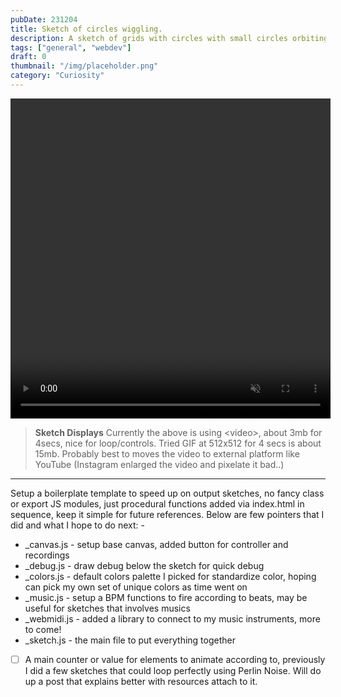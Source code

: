```yaml
---
pubDate: 231204
title: Sketch of circles wiggling.
description: A sketch of grids with circles with small circles orbiting within restlessly, it keeps wiggle-wiggle-wiggle-wiggle.
tags: ["general", "webdev"]
draft: 0
thumbnail: "/img/placeholder.png" 
category: "Curiosity"
---
```


<video width="512" height="512" controls autoplay loop muted>
<source src="/sketch/231204-circles_goes_wiggling.mp4" type="video/mp4">
</video>

> **Sketch Displays**
> Currently the above is using \<video>, about 3mb for 4secs, nice for loop/controls.
> Tried GIF at 512x512 for 4 secs is about 15mb.
> Probably best to moves the video to external platform like YouTube (Instagram enlarged the video and pixelate it bad..)

---
Setup a boilerplate template to speed up on output sketches, no fancy class or export JS modules, just procedural functions added via index.html in sequence, keep it simple for future references. Below are few pointers that I did and what I hope to do next: -

- \_canvas.js - setup base canvas, added button for controller and recordings
- \_debug.js - draw debug below the sketch for quick debug
- \_colors.js - default colors palette I picked for standardize color, hoping can pick my own set of unique colors as time went on
- \_music.js - setup a BPM functions to fire according to beats, may be useful for sketches that involves musics
- \_webmidi.js - added a library to connect to my music instruments, more to come!
- \_sketch.js - the main file to put everything together

- [ ] A main counter or value for elements to animate according to, previously I did a few sketches that could loop perfectly using Perlin Noise. Will do up a post that explains better with resources attach to it.
